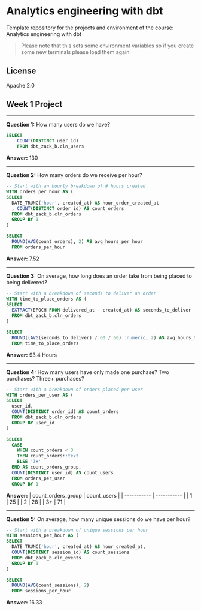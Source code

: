 # Analytics engineering with dbt

Template repository for the projects and environment of the course: Analytics engineering with dbt

> Please note that this sets some environment variables so if you create some new terminals please load them again.

## License

Apache 2.0

## Week 1 Project

---

**Question 1:** How many users do we have?
```sql
SELECT
    COUNT(DISTINCT user_id)
    FROM dbt_zack_b.cln_users
```
**Answer:** 130

---

**Question 2:** How many orders do we receive per hour?
```sql
-- Start with an hourly breakdown of # hours created
WITH orders_per_hour AS (
SELECT 
  DATE_TRUNC('hour', created_at) AS hour_order_created_at
  , COUNT(DISTINCT order_id) AS count_orders
  FROM dbt_zack_b.cln_orders
  GROUP BY 1
)

SELECT 
  ROUND(AVG(count_orders), 2) AS avg_hours_per_hour
  FROM orders_per_hour
```
**Answer:** 7.52

---

**Question 3:** On average, how long does an order take from being placed to being delivered?
```sql
-- Start with a breakdown of seconds to deliver an order
WITH time_to_place_orders AS (
SELECT 
  EXTRACT(EPOCH FROM delivered_at - created_at) AS seconds_to_deliver
  FROM dbt_zack_b.cln_orders
)

SELECT 
  ROUND((AVG(seconds_to_deliver) / 60 / 60)::numeric, 2) AS avg_hours_to_deliver
  FROM time_to_place_orders
```
**Answer:** 93.4 Hours

---

**Question 4:** How many users have only made one purchase? Two purchases? Three+ purchases?
```sql
-- Start with a breakdown of orders placed per user
WITH orders_per_user AS (
SELECT 
  user_id,
  COUNT(DISTINCT order_id) AS count_orders
  FROM dbt_zack_b.cln_orders
  GROUP BY user_id
)

SELECT 
  CASE
    WHEN count_orders < 3
    THEN count_orders::text
    ELSE '3+'
  END AS count_orders_group,
  COUNT(DISTINCT user_id) AS count_users
  FROM orders_per_user
  GROUP BY 1
```
**Answer:**
| count_orders_group | count_users |
| ----------- | ----------- |
| 1 | 25 |
| 2 | 28 |
| 3+ | 71 |

---

**Question 5:** On average, how many unique sessions do we have per hour?
```sql
-- Start with a breakdown of unique sessions per hour
WITH sessions_per_hour AS (
SELECT 
  DATE_TRUNC('hour', created_at) AS hour_created_at,
  COUNT(DISTINCT session_id) AS count_sessions
  FROM dbt_zack_b.cln_events
  GROUP BY 1
)

SELECT 
  ROUND(AVG(count_sessions), 2)
  FROM sessions_per_hour
```
**Answer:** 16.33